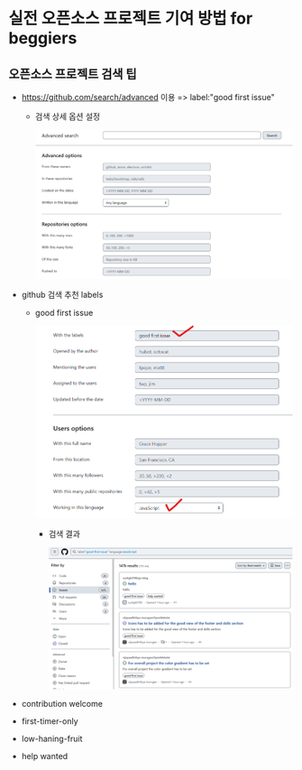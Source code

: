 # 실전 오픈소스 프로젝트 기여 방법 for beggiers

## 오픈소스 프로젝트 검색 팁
- https://github.com/search/advanced 이용 => label:"good first issue"
    - 검색 상세 옵션 설정

        ![alt text](image.png)

- github 검색 추천 labels
    - good first issue

        ![alt text](image-1.png)

        - 검색 결과

            ![alt text](image-2.png)

- contribution welcome
- first-timer-only
- low-haning-fruit
- help wanted
